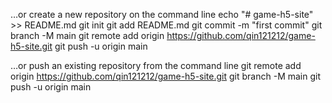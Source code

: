 …or create a new repository on the command line
echo "# game-h5-site" >> README.md
git init
git add README.md
git commit -m "first commit"
git branch -M main
git remote add origin https://github.com/qin121212/game-h5-site.git
git push -u origin main

…or push an existing repository from the command line
git remote add origin https://github.com/qin121212/game-h5-site.git
git branch -M main
git push -u origin main